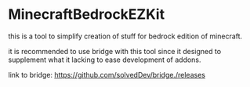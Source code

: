 # MinecraftBedrockEZKit
this is a tool to simplify creation of stuff for bedrock edition of minecraft.


it is recommended to use bridge with this tool since it designed to supplement what it lacking to ease development of addons.



link to bridge: https://github.com/solvedDev/bridge./releases
